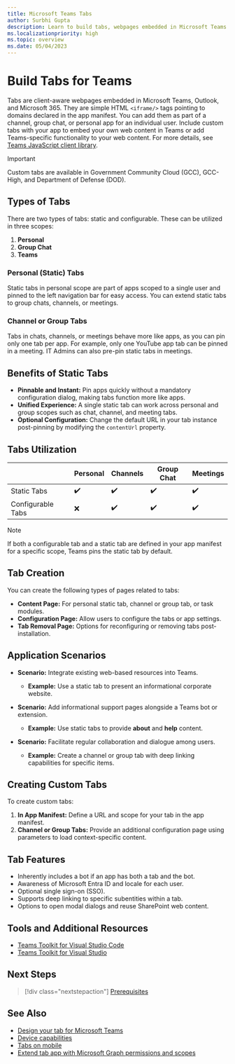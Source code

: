 ```yaml
---
title: Microsoft Teams Tabs
author: Surbhi Gupta
description: Learn to build tabs, webpages embedded in Microsoft Teams. Create a content page as part of personal, channel, or group tab.
ms.localizationpriority: high
ms.topic: overview
ms.date: 05/04/2023
---
```


# Build Tabs for Teams

Tabs are client-aware webpages embedded in Microsoft Teams, Outlook, and Microsoft 365. They are simple HTML `<iframe/>` tags pointing to domains declared in the app manifest. You can add them as part of a channel, group chat, or personal app for an individual user. Include custom tabs with your app to embed your own web content in Teams or add Teams-specific functionality to your web content. For more details, see [Teams JavaScript client library](/javascript/api/overview/msteams-client#microsoft-teams-javascript-client-library).

> [!IMPORTANT]
> Custom tabs are available in Government Community Cloud (GCC), GCC-High, and Department of Defense (DOD).

## Types of Tabs

There are two types of tabs: static and configurable. These can be utilized in three scopes:

1. **Personal**
2. **Group Chat**
3. **Teams**

### Personal (Static) Tabs

Static tabs in personal scope are part of apps scoped to a single user and pinned to the left navigation bar for easy access. You can extend static tabs to group chats, channels, or meetings.

### Channel or Group Tabs

Tabs in chats, channels, or meetings behave more like apps, as you can pin only one tab per app. For example, only one YouTube app tab can be pinned in a meeting. IT Admins can also pre-pin static tabs in meetings.

## Benefits of Static Tabs

- **Pinnable and Instant:** Pin apps quickly without a mandatory configuration dialog, making tabs function more like apps.
- **Unified Experience:** A single static tab can work across personal and group scopes such as chat, channel, and meeting tabs.
- **Optional Configuration:** Change the default URL in your tab instance post-pinning by modifying the `contentUrl` property.

## Tabs Utilization

| &nbsp;                     | Personal | Channels | Group Chat | Meetings |
|----------------------------|----------|----------|------------|----------|
| Static Tabs                | ✔️       | ✔️       | ✔️         | ✔️       |
| Configurable Tabs          | ❌       | ✔️       | ✔️         | ✔️       |

> [!NOTE]
> If both a configurable tab and a static tab are defined in your app manifest for a specific scope, Teams pins the static tab by default.

## Tab Creation

You can create the following types of pages related to tabs:

- **Content Page:** For personal static tab, channel or group tab, or task modules.
- **Configuration Page:** Allow users to configure the tabs or app settings.
- **Tab Removal Page:** Options for reconfiguring or removing tabs post-installation.

## Application Scenarios

- **Scenario:** Integrate existing web-based resources into Teams.
  - **Example:** Use a static tab to present an informational corporate website.

- **Scenario:** Add informational support pages alongside a Teams bot or extension.
  - **Example:** Use static tabs to provide **about** and **help** content.

- **Scenario:** Facilitate regular collaboration and dialogue among users.
  - **Example:** Create a channel or group tab with deep linking capabilities for specific items.

## Creating Custom Tabs

To create custom tabs:

1. **In App Manifest:** Define a URL and scope for your tab in the app manifest.
2. **Channel or Group Tabs:** Provide an additional configuration page using parameters to load context-specific content.

## Tab Features

- Inherently includes a bot if an app has both a tab and the bot.
- Awareness of Microsoft Entra ID and locale for each user.
- Optional single sign-on (SSO).
- Supports deep linking to specific subentities within a tab.
- Options to open modal dialogs and reuse SharePoint web content.

## Tools and Additional Resources

- [Teams Toolkit for Visual Studio Code](../toolkit/teams-toolkit-fundamentals.md)
- [Teams Toolkit for Visual Studio](../toolkit/visual-studio-overview.md)

## Next Steps

> [!div class="nextstepaction"]
> [Prerequisites](~/tabs/how-to/tab-requirements.md)

## See Also

- [Design your tab for Microsoft Teams](design/tabs.md)
- [Device capabilities](../concepts/device-capabilities/device-capabilities-overview.md)
- [Tabs on mobile](design/tabs-mobile.md#tabs-on-mobile)
- [Extend tab app with Microsoft Graph permissions and scopes](how-to/authentication/tab-sso-graph-api.md)